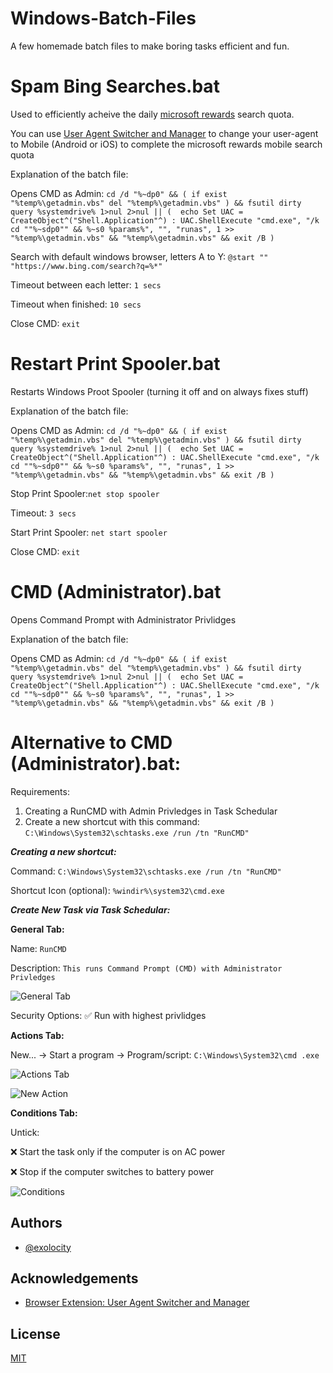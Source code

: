 # Windows-Batch-Files
A few homemade batch files to make boring tasks efficient and fun.

# Spam Bing Searches.bat 
Used to efficiently acheive the daily [microsoft rewards](https://www.microsoft.com/en-AU/rewards) search quota. 

You can use [User Agent Switcher and Manager](https://add0n.com/useragent-switcher.html) to change your user-agent to Mobile (Android or iOS) to complete the microsoft rewards mobile search quota  


Explanation of the batch file:

Opens CMD as Admin: `cd /d "%~dp0" && ( if exist "%temp%\getadmin.vbs" del "%temp%\getadmin.vbs" ) && fsutil dirty query %systemdrive% 1>nul 2>nul || (  echo Set UAC = CreateObject^("Shell.Application"^) : UAC.ShellExecute "cmd.exe", "/k cd ""%~sdp0"" && %~s0 %params%", "", "runas", 1 >> "%temp%\getadmin.vbs" && "%temp%\getadmin.vbs" && exit /B )`

Search with default windows browser, letters A to Y: `@start "" "https://www.bing.com/search?q=%*"`

Timeout between each letter: `1 secs`

Timeout when finished: `10 secs`

Close CMD: `exit`


# Restart Print Spooler.bat 
Restarts Windows Proot Spooler (turning it off and on always fixes stuff)

Explanation of the batch file:

Opens CMD as Admin: `cd /d "%~dp0" && ( if exist "%temp%\getadmin.vbs" del "%temp%\getadmin.vbs" ) && fsutil dirty query %systemdrive% 1>nul 2>nul || (  echo Set UAC = CreateObject^("Shell.Application"^) : UAC.ShellExecute "cmd.exe", "/k cd ""%~sdp0"" && %~s0 %params%", "", "runas", 1 >> "%temp%\getadmin.vbs" && "%temp%\getadmin.vbs" && exit /B )`

Stop Print Spooler:`net stop spooler`

Timeout: `3 secs`

Start Print Spooler: `net start spooler` 

Close CMD: `exit`


# CMD (Administrator).bat  
Opens Command Prompt with Administrator Privlidges

Explanation of the batch file:

Opens CMD as Admin: `cd /d "%~dp0" && ( if exist "%temp%\getadmin.vbs" del "%temp%\getadmin.vbs" ) && fsutil dirty query %systemdrive% 1>nul 2>nul || (  echo Set UAC = CreateObject^("Shell.Application"^) : UAC.ShellExecute "cmd.exe", "/k cd ""%~sdp0"" && %~s0 %params%", "", "runas", 1 >> "%temp%\getadmin.vbs" && "%temp%\getadmin.vbs" && exit /B )`

# Alternative to CMD (Administrator).bat:

Requirements:

1. Creating a RunCMD with Admin Privledges in Task Schedular
2. Create a new shortcut with this command: `C:\Windows\System32\schtasks.exe /run /tn "RunCMD"`

***Creating a new shortcut:***

Command: `C:\Windows\System32\schtasks.exe /run /tn "RunCMD"`

Shortcut Icon (optional): `%windir%\system32\cmd.exe`


***Create New Task via Task Schedular:***

**General Tab:**

Name: `RunCMD`

Description: `This runs Command Prompt (CMD) with Administrator Privledges`

![General Tab](https://user-images.githubusercontent.com/4477741/225801584-547fd648-7c90-48a4-b7c0-d540ad676f4e.png)


Security Options: ✅ Run with highest privlidges

**Actions Tab:**

New... -> Start a program -> Program/script: `C:\Windows\System32\cmd .exe` 

![Actions Tab](https://user-images.githubusercontent.com/4477741/225802003-7b2e215c-ae53-4eb8-bb83-afd35ff71618.png)

![New Action](https://user-images.githubusercontent.com/4477741/225802026-ddeba09c-a660-4952-9856-1b4caf380ba9.png)

**Conditions Tab:**

Untick:

❌ Start the task only if the computer is on AC power

❌ Stop if the computer switches to battery power

![Conditions](https://user-images.githubusercontent.com/4477741/225802139-519bc5b1-5fbf-4f0f-90f5-0eb0e068a4de.png)

## Authors

- [@exolocity](https://www.github.com/exolocity)


## Acknowledgements

 - [Browser Extension: User Agent Switcher and Manager](https://add0n.com/useragent-switcher.html)

## License

[MIT](https://choosealicense.com/licenses/mit/)

